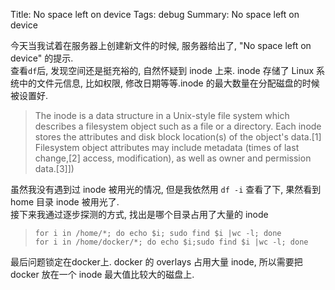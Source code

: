 Title: No space left on device
Tags: debug
Summary: No space left on device

今天当我试着在服务器上创建新文件的时候, 服务器给出了, "No space left on device" 的提示.  
查看`df`后, 发现空间还是挺充裕的, 自然怀疑到 inode 上来. inode 存储了 Linux 系统中的文件元信息, 比如权限, 修改日期等等.inode 的最大数量在分配磁盘的时候被设置好.  

> The inode is a data structure in a Unix-style file system which describes a filesystem object such as a file or a directory. Each inode stores the attributes and disk block location(s) of the object's data.[1] Filesystem object attributes may include metadata (times of last change,[2] access, modification), as well as owner and permission data.[3]])

虽然我没有遇到过 inode 被用光的情况, 但是我依然用 `df -i` 查看了下, 果然看到 home 目录 inode 被用光了.   
接下来我通过逐步探测的方式, 找出是哪个目录占用了大量的 inode  

> `for i in /home/*; do echo $i; sudo find $i |wc -l; done`  
`for i in /home/docker/*; do echo $i;sudo find $i |wc -l; done`    

最后问题锁定在docker上. docker 的 overlays 占用大量 inode, 所以需要把 docker 放在一个 inode 最大值比较大的磁盘上.
